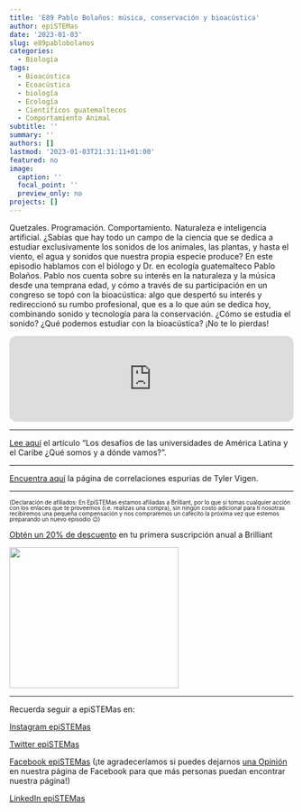 ```yaml
---
title: 'E89 Pablo Bolaños: música, conservación y bioacústica'
author: epiSTEMas
date: '2023-01-03'
slug: e89pablobolanos
categories:
  - Biología
tags:
  - Bioacústica
  - Ecoacústica
  - biología
  - Ecología
  - Científicos guatemaltecos
  - Comportamiento Animal
subtitle: ''
summary: ''
authors: []
lastmod: '2023-01-03T21:31:11+01:00'
featured: no
image:
  caption: ''
  focal_point: ''
  preview_only: no
projects: []
---
```



Quetzales. Programación. Comportamiento. Naturaleza e inteligencia artificial. ¿Sabías que hay todo un campo de la ciencia que se dedica a estudiar exclusivamente los sonidos de los animales, las plantas, y hasta el viento, el agua y sonidos que nuestra propia especie produce? En este episodio hablamos con el biólogo y Dr. en ecología guatemalteco Pablo Bolaños. Pablo nos cuenta sobre su interés en la naturaleza y la música desde una temprana edad, y cómo a través de su participación en un congreso se topó con la bioacústica: algo que despertó su interés y redireccionó su rumbo profesional, que es a lo que aún se dedica hoy, combinando sonido y tecnología para la conservación. ¿Cómo se estudia el sonido? ¿Qué podemos estudiar con la bioacústica? ¡No te lo pierdas!

<iframe style="border-radius:12px" src="https://open.spotify.com/embed/episode/2oCaa5Rb1mS1iY49tMNVmP?utm_source=generator&theme=0" width="100%" height="152" frameBorder="0" allowfullscreen="" allow="autoplay; clipboard-write; encrypted-media; fullscreen; picture-in-picture" loading="lazy"></iframe>

- - - - -

[Lee aquí](https://www.elsevier.es/es-revista-perfiles-educativos-85-articulo-los-desafios-universidades-america-latina-S0185269815000136) el artículo “Los desafíos de las universidades de América Latina y el Caribe ¿Qué somos y a dónde vamos?”.

- - - - -

[Encuentra aquí](https://www.tylervigen.com/spurious-correlations) la página de correlaciones espurias de Tyler Vigen.

- - - - -

<font size = 1.5> <p style = "line-height:1"> 
(Declaración de afiliados: En EpiSTEMas estamos afiliadas a Brilliant, por lo que si tomas cualquier acción con los enlaces que te proveemos (i.e. realizas una compra), sin ningún costo adicional para tí nosotras recibiremos una pequeña compensación y nos compraremos un cafecito la próxima vez que estemos preparando un nuevo episodio 😉) 
</font> </p>


[Obtén un 20% de descuento](https://brilliant.sjv.io/c/2994553/1003358/12858?subId1=EpiSTEMas&u=http%3A%2F%2Fbrilliant.org%2Fimpactnetwork%2F) en tu primera suscripción anual a Brilliant


<a href="https://brilliant.sjv.io/c/2994553/1003364/12858?subId1=epiSTEMas&u=http%3A%2F%2Fbrilliant.org%2Fimpactnetwork%2F%3Firclickid%3D%7Bclickid%7D%26utm_medium%3Daffiliates%26utm_campaign%3D%7Birpid%7D%26utm_source%3D%7Bmp_value1%7D%26utm_content%3D%7Btimestamp%7D_%7Biradtype%7D_%7Biradname%7D%26utm_term%3D%7Bmp_value2%7D" target="_top" id="1003364"><img src="//a.impactradius-go.com/display-ad/12858-1003364" border="0" alt="" width="300" height="250"/></a><img height="0" width="0" src="https://imp.pxf.io/i/2994553/1003364/12858?subId1=epiSTEMas" style="position:absolute;visibility:hidden;" border="1" />


- - - - -

Recuerda seguir a epiSTEMas en:

[Instagram epiSTEMas](https://www.instagram.com/epistemas/)  

[Twitter epiSTEMas](https://twitter.com/epiSTEMas_Pod)

[Facebook epiSTEMas](https://www.facebook.com/epiSTEMasPod) (¡te agradeceríamos si puedes dejarnos [una Opinión](https://www.facebook.com/epiSTEMasPod/reviews/) en nuestra página de Facebook para que más personas puedan encontrar nuestra página!)

[LinkedIn epiSTEMas](https://www.linkedin.com/company/epistemas-podcast/)

